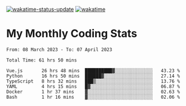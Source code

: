 [![wakatime-status-update](https://github.com/noopurphalak/noopurphalak/workflows/wakatime-status-update/badge.svg)](https://github.com/noopurphalak/noopurphalak/actions/workflows/main.yml)
[![wakatime](https://wakatime.com/badge/user/80ace140-ef40-4fdd-b8ed-f3be3d2e1aea.svg)](https://wakatime.com/@80ace140-ef40-4fdd-b8ed-f3be3d2e1aea)

# My Monthly Coding Stats

<!--START_SECTION:waka-->

```text
From: 08 March 2023 - To: 07 April 2023

Total Time: 61 hrs 50 mins

Vue.js       26 hrs 48 mins  ██████████▓░░░░░░░░░░░░░░   43.23 %
Python       16 hrs 50 mins  ██████▓░░░░░░░░░░░░░░░░░░   27.14 %
TypeScript   8 hrs 32 mins   ███▒░░░░░░░░░░░░░░░░░░░░░   13.76 %
YAML         4 hrs 15 mins   █▓░░░░░░░░░░░░░░░░░░░░░░░   06.87 %
Docker       1 hr 37 mins    ▓░░░░░░░░░░░░░░░░░░░░░░░░   02.63 %
Bash         1 hr 16 mins    ▓░░░░░░░░░░░░░░░░░░░░░░░░   02.06 %
```

<!--END_SECTION:waka-->
